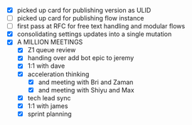 * [x] picked up card for publishing version as ULID
* [ ] picked up card for publishing flow instance
* [ ] first pass at RFC for free text handling and modular flows
* [x] consolidating settings updates into a single mutation
* [x] A MILLION MEETINGS
  * [x] Z1 queue review
  * [x] handing over add bot epic to jeremy
  * [x] 1:1 with dave
  * [x] acceleration thinking
    * [x] and meeting with Bri and Zaman
    * [x] and meeting with Shiyu and Max
  * [x] tech lead sync
  * [x] 1:1 with james
  * [x] sprint planning
